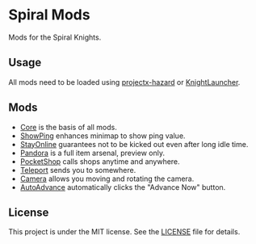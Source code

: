 # Spiral Mods

Mods for the Spiral Knights.

## Usage

All mods need to be loaded using [projectx-hazard](https://github.com/spiralstudio/projectx-hazard) or [KnightLauncher](https://github.com/lucasluqui/KnightLauncher).

## Mods

- [Core](core) is the basis of all mods.
- [ShowPing](showping) enhances minimap to show ping value.
- [StayOnline](stayonline) guarantees not to be kicked out even after long idle time.
- [Pandora](pandora) is a full item arsenal, preview only.
- [PocketShop](pocketshop) calls shops anytime and anywhere.
- [Teleport](teleport) sends you to somewhere.
- [Camera](camera) allows you moving and rotating the camera.
- [AutoAdvance](autoadvance) automatically clicks the "Advance Now" button.

## License

This project is under the MIT license. See the [LICENSE](LICENSE) file for details.